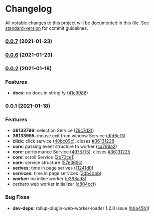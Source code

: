 # Changelog

All notable changes to this project will be documented in this file. See [standard-version](https://github.com/conventional-changelog/standard-version) for commit guidelines.

### [0.0.7](https://github.com/thecreazy/cerbero/compare/v0.0.6...v0.0.7) (2021-01-23)

### [0.0.6](https://github.com/thecreazy/cerbero/compare/v0.0.2...v0.0.6) (2021-01-23)

### [0.0.2](https://github.com/thecreazy/cerbero/compare/v0.0.1...v0.0.2) (2021-01-18)


### Features

* **docs:** no docs in stringify ([41c9086](https://github.com/thecreazy/cerbero/commit/41c9086fd77df8284b7106b9c3b254e1e450704d))

### 0.0.1 (2021-01-18)


### Features

* **36133796:** selection Service ([79c7d3f](https://github.com/thecreazy/cerbero/commit/79c7d3f83a5661a9046697d52369d6fa458366f8))
* **36133955:** mouse exit from window Service ([dfd6cf3](https://github.com/thecreazy/cerbero/commit/dfd6cf3bc650c629a7f4ac38a433e5e9ab252432))
* **click:** click service ([48bc09c](https://github.com/thecreazy/cerbero/commit/48bc09cf1e4045d4d42c05dadc2242f6c28071f4)), closes [#36131228](https://github.com/thecreazy/cerbero/issues/36131228)
* **core:** passing event structure to worker ([ca798a2](https://github.com/thecreazy/cerbero/commit/ca798a274265086efeff08be00b6cc64163fe029))
* **core:** performance Service ([4975715](https://github.com/thecreazy/cerbero/commit/49757153b9a981521e122290991b0444ebb7356a)), closes [#36131225](https://github.com/thecreazy/cerbero/issues/36131225)
* **core:** scroll Service ([2b73ce1](https://github.com/thecreazy/cerbero/commit/2b73ce13285ccf58a3e9e76d214ecbdaf8c1adfb))
* **core:** service structure ([57e369c](https://github.com/thecreazy/cerbero/commit/57e369c9d567658cc4d4a1011fe18f42e48b4433))
* **serives:** time in page serives ([11241d0](https://github.com/thecreazy/cerbero/commit/11241d006fb9d0416d1fc0f29585028fd27fc370))
* **services:** time in page services ([3db4dbb](https://github.com/thecreazy/cerbero/commit/3db4dbbcfa7055293b656c26133dc7430b8bc6ea))
* **worker:** no inline worker ([e398ad8](https://github.com/thecreazy/cerbero/commit/e398ad89193b32fc7b7a093616e8cc24e9ce5169))
* cerbero web worker initializer ([c804ccf](https://github.com/thecreazy/cerbero/commit/c804ccf066505869f3d1a7fb7dc16fc95711050a))


### Bug Fixes

* **dev-deps:** rollup-plugin-web-worker-loader 1.2.0 issue ([bba45b1](https://github.com/thecreazy/cerbero/commit/bba45b11e542132db0ed11daa5674abb97340223))
